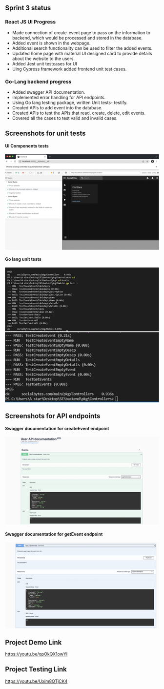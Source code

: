 ## Sprint 3 status

### React JS UI Progress
- Made connection of create-event page to pass on the information to backend, which would be processed and stored in the database.
- Added event is shown in the webpage.
- Additional search functionality can be used to filter the added events.
- Updated home page with material UI designed card to provide details about the website to the users.
- Added Jest unit testcases for UI
- Uing Cypress framework added frontend unit test cases.

### Go-Lang backend progress
- Added swagger API documentation.
- Implemented error handling for API endpoints.
- Using Go lang testing package, written Unit tests- testify.
- Created APIs to add event into the database.
- Created APIs to test the APIs that read, create, delete, edit events.
- Covered all the cases to test valid and invalid cases.

## Screenshots for unit tests

#### UI Components tests
![](../Screenshots/UiUnitTests.png)
#### Go lang unit tests
![](../Screenshots/ControllersModuleTestCases.JPG)
![](../Screenshots/ModelModuleTestCases.JPG)

## Screenshots for API endpoints
#### Swagger documentation for createEvent endpoint
![](../Screenshots/SwaggerPost.png)
#### Swagger documentation for getEvent endpoint
![](../Screenshots/SwaggerGet.png)

## Project Demo Link
https://youtu.be/opOkQX1owYI

## Project Testing Link
https://youtu.be/Uxim8QTjCK4

